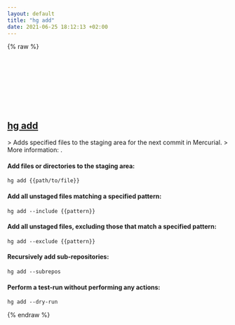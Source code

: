 ```yaml
---
layout: default
title: "hg add"
date: 2021-06-25 18:12:13 +02:00
---
```

{% raw %}
<h2 id="hg-add">
  <a href="/en/common/hg-add.html">hg add</a> <a href="#hg-add"><svg class="icon">
    <use href="/assets/images/unicode_sprite.svg#link" />
  </svg></a>
</h2>
> Adds specified files to the staging area for the next commit in Mercurial.
> More information: <https://www.mercurial-scm.org/doc/hg.1.html#add>.

#### Add files or directories to the staging area:
```shell
hg add {{path/to/file}}
```
#### Add all unstaged files matching a specified pattern:
```shell
hg add --include {{pattern}}
```
#### Add all unstaged files, excluding those that match a specified pattern:
```shell
hg add --exclude {{pattern}}
```
#### Recursively add sub-repositories:
```shell
hg add --subrepos
```
#### Perform a test-run without performing any actions:
```shell
hg add --dry-run
```
{% endraw %}